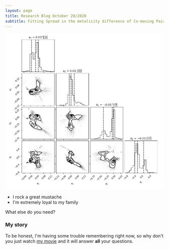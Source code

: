 ```yaml
---
layout: page
title: Research Blog October 20/2020
subtitle: Fitting Spread in the metalicity difference of Co-moving Pairs
---
```


![Monte Carlo Result](/img/october2020/MC_fit_func2.png#center "Monte Carlo Result")

- I rock a great mustache
- I'm extremely loyal to my family

What else do you need?

### My story

To be honest, I'm having some trouble remembering right now, so why don't you just watch [my movie](https://en.wikipedia.org/wiki/The_Princess_Bride_%28film%29) and it will answer **all** your questions.

